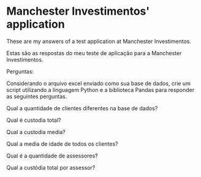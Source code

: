 # Manchester Investimentos' application

These are my answers of a test application at Manchester Investimentos.

Estas são as respostas do meu teste de aplicação para a Manchester Investimentos.

Perguntas:

Considerando o arquivo excel enviado como sua base de dados, crie um script utilizando a linguagem Python e a biblioteca Pandas para responder as seguintes perguntas.

Qual a quantidade de clientes diferentes na base de dados?

Qual é custodia total?

Qual a custodia media?

Qual a media de idade de todos os clientes?

Qual é a quantidade de assessores?

Qual a custódia total por assessor?
